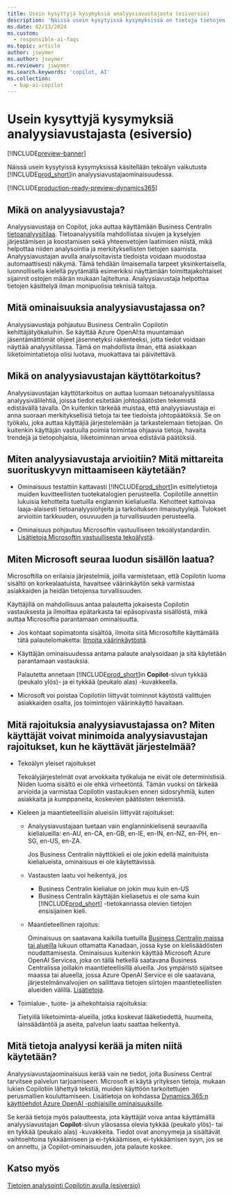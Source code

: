 ```yaml
---
title: Usein kysyttyjä kysymyksiä analyysiavustajasta (esiversio)
description: 'Näissä usein kysytyissä kysymyksissä on tietoja tietojen analysoinnista Business Centralin sivuilla käytettävästä tekoälyteknologiasta. Niissä käsitellään tärkeitä huomioitavia ja niissä on tietoja siitä, miten tekoälyä käytetään sekä miten sitä on testattu ja arvioitu. Lisäksi käsitellään mahdollisia rajoituksia.'
ms.date: 02/13/2024
ms.custom:
  - responsible-ai-faqs
ms.topic: article
author: jswymer
ms.author: jswymer
ms.reviewer: jswymer
ms.search.keywords: 'copilot, AI'
ms.collection:
  - bap-ai-copilot
---
```


# Usein kysyttyjä kysymyksiä analyysiavustajasta (esiversio)

[!INCLUDE[preview-banner](includes/preview-banner.md)]

Näissä usein kysytyissä kysymyksissä käsitellään tekoälyn vaikutusta [!INCLUDE[prod_short](includes/prod_short.md)]in analyysiavustajaominaisuudessa.

[!INCLUDE[production-ready-preview-dynamics365](includes/production-ready-preview-dynamics365.md)]

## Mikä on analyysiavustaja?

Analyysiavustaja on Copilot, joka auttaa käyttämään Business Centralin [tietoanalyysitilaa](analysis-mode.md). Tietoanalyysitila mahdollistaa sivujen ja kyselyjen järjestämisen ja koostamisen sekä yhteenvetojen laatimisen niistä, mikä helpottaa niiden analysointia ja merkityksellisten tietojen saamista. Analyysiavustajan avulla analysoitavista tiedoista voidaan muodostaa automaattisesti näkymä. Tämä tehdään ilmaisemalla tarpeet yksinkertaisella, luonnollisella kielellä pyytämällä esimerkiksi näyttämään toimittajakohtaiset sijainnit ostojen määrän mukaan lajiteltuna. Analyysiavustaja helpottaa tietojen käsittelyä ilman monipuolisia teknisiä taitoja.

## Mitä ominaisuuksia analyysiavustajassa on?

Analyysiavustaja pohjautuu Business Centralin Copilotin kehittäjätyökaluihin. Se käyttää Azure OpenAI:ta muuntamaan jäsentämättömät ohjeet jäsennetyksi rakenteeksi, jotta tiedot voidaan näyttää analyysitilassa. Tämä on mahdollista ilman, että asiakkaan liiketoimintatietoja olisi luotava, muokattava tai päivitettävä.

## Mikä on analyysiavustajan käyttötarkoitus?

Analyysiavustajan käyttötarkoitus on auttaa luomaan tietoanalyysitilassa analyysivälilehtiä, joissa tiedot esitetään johtopäätösten tekemistä edistävällä tavalla. On kuitenkin tärkeää muistaa, että analyysiavustaja ei anna suoraan merkityksellisiä tietoja tai tee tiedoista johtopäätöksiä. Se on työkalu, joka auttaa käyttäjiä järjestelemään ja tarkastelemaan tietojaan. On kuitenkin käyttäjän vastuulla poimia toimintaa ohjaavia tietoja, havaita trendejä ja tietopohjaisia, liiketoiminnan arvoa edistäviä päätöksiä.

## Miten analyysiavustaja arvioitiin? Mitä mittareita suorituskyvyn mittaamiseen käytetään?

- Ominaisuus testattiin kattavasti [!INCLUDE[prod_short](includes/prod_short.md)]in esittelytietoja muiden kuvitteellisten tuotekatalogien perusteella. Copilotille annettiin lukuisia kehotteita tuetuilla englannin kielialueilla. Kehotteet kattoivaa laaja-alaisesti tietoanalyysiohjeita ja tarkoituksen ilmaisutyylejä. Tulokset arvioitiin tarkkuuden, osuvuuden ja turvallisuuden perusteella.

- Ominaisuus pohjautuu Microsoftin vastuulliseen tekoälystandardiin. [Lisätietoja Microsoftin vastuullisesta tekoälystä](https://aka.ms/RAI).

## Miten Microsoft seuraa luodun sisällön laatua?

Microsoftilla on erilaisia järjestelmiä, joilla varmistetaan, että Copilotin luoma sisältö on korkealaatuista, havaitsee väärinkäytön sekä varmistaa asiakkaiden ja heidän tietojensa turvallisuuden.

Käyttäjillä on mahdollisuus antaa palautetta jokaisesta Copilotin vastauksesta ja ilmoittaa epätarkasta tai epäsopivasta sisällöstä, mikä auttaa Microsoftia parantamaan ominaisuutta.

- Jos kohtaat sopimatonta sisältöä, ilmoita siitä Microsoftille käyttämällä tätä palautelomaketta: [Ilmoita väärinkäytöstä](https://go.microsoft.com/fwlink/?linkid=2249810).

- Käyttäjän ominaisuudessa antama palaute analysoidaan ja sitä käytetään parantamaan vastauksia.

  Palautetta annetaan [!INCLUDE[prod_short](includes/prod_short.md)]in **Copilot**-sivun tykkää (peukalo ylös)- ja ei tykkää (peukalo alas) -kuvakkeella.

- Microsoft voi poistaa Copilotiin liittyvät toiminnot käytöstä valittujen asiakkaiden osalta, jos toimintojen väärinkäyttö havaitaan.

## Mitä rajoituksia analyysiavustajassa on? Miten käyttäjät voivat minimoida analyysiavustajan rajoitukset, kun he käyttävät järjestelmää?

- Tekoälyn yleiset rajoitukset

  Tekoälyjärjestelmät ovat arvokkaita työkaluja ne eivät ole deterministisiä. Niiden luoma sisältö ei ole ehkä virheetöntä. Tämän vuoksi on tärkeää arvioida ja varmistaa Copilotin vastauksen ennen sidosryhmiä, kuten asiakkaita ja kumppaneita, koskevien päätösten tekemistä.

- Kieleen ja maantieteellisiin alueisiin liittyvät rajoitukset:

  - Analyysiavustajaan tuetaan vain englanninkielisenä seuraavilla kielialueilla: en-AU, en-CA, en-GB, en-IE, en-IN, en-NZ, en-PH, en-SG, en-US, en-ZA.

    Jos Business Centralin näyttökieli ei ole jokin edellä mainituista kielialueista, ominaisuus ei ole käytettävissä.

  - Vastausten laatu voi heikentyä, jos
    - Business Centralin kielialue on jokin muu kuin en-US
    - Business Centralin käyttäjän kieliasetus ei ole sama kuin [!INCLUDE[prod_short](includes/prod_short.md)] -tietokannassa olevien tietojen ensisijainen kieli.
  
  - Maantieteellinen rajoitus:
  
    Ominaisuus on saatavana kaikilla tuetuilla [Business Centralin maissa tai alueilla](/dynamics365/business-central/dev-itpro/compliance/apptest-countries-and-translations) lukuun ottamatta Kanadaan, jossa kyse on kielisäädösten noudattamisesta. Ominaisuus kuitenkin käyttää Microsoft Azure OpenAI Servicea, joka on tällä hetkellä saatavana Business Centralissa joillakin maantieteellisillä alueilla. Jos ympäristö sijaitsee maassa tai alueella, jossa Azure OpenAI Service ei ole saatavana, järjestelmänvalvojien on sallittava tietojen siirtojen maantieteellisten alueiden välillä. [Lisätietoja](/dynamics365/business-central/ai-copilot-data-movement).

- Toimialue-, tuote- ja aihekohtaisia rajoituksia:

  Tietyillä liiketoiminta-alueilla, jotka koskevat lääketiedettä, huumeita, lainsäädäntöä ja aseita, palvelun laatu saattaa heikentyä.

## Mitä tietoja analyysi kerää ja miten niitä käytetään?

Analyysiavustajaominaisuus kerää vain ne tiedot, joita Business Central tarvitsee palvelun tarjoamiseen. Microsoft ei käytä yrityksen tietoja, mukaan lukien Copilotiin lähettyä tekstiä, muiden käyttöön tarkoitettujen perusmallien kouluttamiseen. Lisätietoja on kohdassa [Dynamics 365:n käyttöehdot Azure OpenAI -pohjaisille ominaisuuksille](https://go.microsoft.com/fwlink/?linkid=2236010).

Se kerää tietoja myös palautteesta, jota käyttäjät voiva antaa käyttämällä analyysiavustajan **Copilot**-sivun yläosassa olevia tykkää (peukalo ylös)- tai en tykkää (peukalo alas) -kuvakkeita. Tiedot ovat anonyymeja ja sisältävät vaihtoehtoina tykkäämiseen ja ei-tykkäämisen, ei-tykkäämisen syyn, jos se on annettu, ja Copilot-ominaisuuden, jota palaute koskee.

## Katso myös

[Tietojen analysointi Copilotin avulla (esiversio)](analysis-assist.md)
